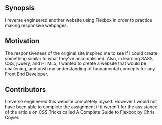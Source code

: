 ## Synopsis
I reverse engineered another website using Flexbox in order to practice making responsive webpages.

## Motivation
The responsiveness of the original site inspired me to see if I could create something similar to what they've accomplished.
Also, in learning SASS, CSS, jQuery, and HTML5, I wanted to create a website that would be challening, and push my understanding of fundamental concepts for any Front End Developer.

## Contributors
I reverse engineered this website completely myself. However I would not have been able to complete the assignment if it weren't for the assistance of the article on CSS Tricks called A Complete Guide to Flexbox by Chris Coyier.
